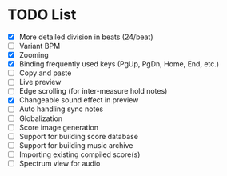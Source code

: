 ﻿# TODO List

- [x] More detailed division in beats (24/beat)
- [ ] Variant BPM
- [x] Zooming
- [x] Binding frequently used keys (PgUp, PgDn, Home, End, etc.)
- [ ] Copy and paste
- [ ] Live preview
- [ ] Edge scrolling (for inter-measure hold notes)
- [x] Changeable sound effect in preview
- [ ] Auto handling sync notes
- [ ] Globalization
- [ ] Score image generation
- [ ] Support for building score database
- [ ] Support for building music archive
- [ ] Importing existing compiled score(s)
- [ ] Spectrum view for audio
